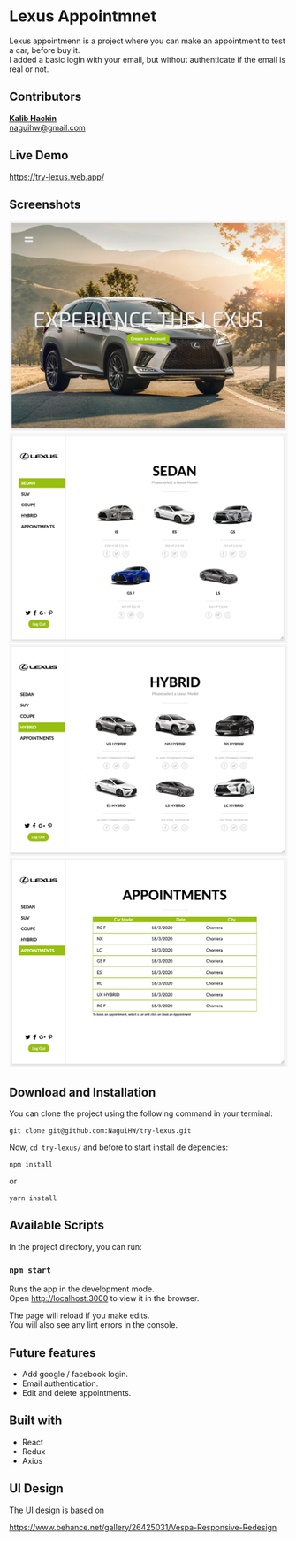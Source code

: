 # Lexus Appointmnet

Lexus appointmenn is a project where you can make an appointment to test a car, before buy it.<br>
I added a basic login with your email, but without authenticate if the email is real or not.

## Contributors

**[Kalib Hackin](https://github.com/NaguiHW)**<br>
naguihw@gmail.com

## Live Demo
https://try-lexus.web.app/

## Screenshots

![Home](screenshots/Home.png?raw=true "Home")
![Sedans](screenshots/Sedans.png?raw=true "Sedans")
![Hybrids](screenshots/Hybrids.png?raw=true "Hybrids")
![Appointments](screenshots/Appointments.png?raw=true "Appointments")

## Download and Installation

You can clone the project using the following command in your terminal:
```
git clone git@github.com:NaguiHW/try-lexus.git
```
Now, `cd try-lexus/` and before to start install de depencies:
```
npm install
```
or
```
yarn install
```

## Available Scripts

In the project directory, you can run:

### `npm start`

Runs the app in the development mode.<br />
Open [http://localhost:3000](http://localhost:3000) to view it in the browser.

The page will reload if you make edits.<br />
You will also see any lint errors in the console.

## Future features
- Add google / facebook login.
- Email authentication.
- Edit and delete appointments.

## Built with
- React
- Redux
- Axios

## UI Design
The UI design is based on

https://www.behance.net/gallery/26425031/Vespa-Responsive-Redesign
